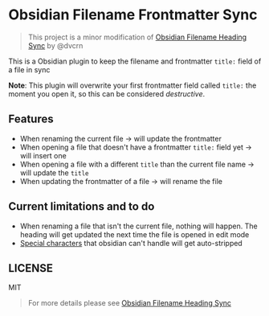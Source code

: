 # Obsidian Filename Frontmatter Sync

> This project is a minor modification of [Obsidian Filename Heading Sync](https://github.com/dvcrn/obsidian-filename-heading-sync) by @dvcrn

This is a Obsidian plugin to keep the filename and frontmatter `title:` field of a file in sync

**Note**: This plugin will overwrite your first frontmatter field called `title:` the moment you open it, so this can be considered _destructive_.

## Features

- When renaming the current file -> will update the frontmatter
- When opening a file that doesn't have a frontmatter `title:` field yet -> will insert one
- When opening a file with a different `title` than the current file name -> will update the `title`
- When updating the frontmatter of a file -> will rename the file

## Current limitations and to do

- When renaming a file that isn't the current file, nothing will happen. The heading will get updated the next time the file is opened in edit mode
- [Special characters](https://github.com/dvcrn/obsidian-filename-header-sync/blob/bc3a1a7805f2b63ad5767c3d01dcef7b65b1aebd/main.ts) that obsidian can't handle will get auto-stripped

## LICENSE

MIT

> For more details please see [Obsidian Filename Heading Sync](https://github.com/dvcrn/obsidian-filename-heading-sync)

